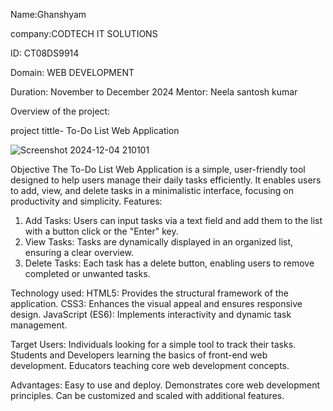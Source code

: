 Name:Ghanshyam

company:CODTECH IT SOLUTIONS

ID: CT08DS9914

Domain: WEB DEVELOPMENT

Duration:  November to December 2024
Mentor: Neela santosh kumar

Overview of the project:

project tittle- To-Do List Web Application

![Screenshot 2024-12-04 210101](https://github.com/user-attachments/assets/9d1a0a56-8c6a-4c75-8c85-cb521f2aea5f)


Objective
The To-Do List Web Application is a simple, user-friendly tool designed to help users manage their daily tasks efficiently. It enables users to add, view, and delete tasks in a minimalistic interface, focusing on productivity and simplicity.
Features:
1. Add Tasks: Users can input tasks via a text field and add them to the list with a button click or the "Enter" key.
2. View Tasks: Tasks are dynamically displayed in an organized list, ensuring a clear overview.
3. Delete Tasks: Each task has a delete button, enabling users to remove completed or unwanted tasks.

Technology used:
HTML5: Provides the structural framework of the application.
CSS3: Enhances the visual appeal and ensures responsive design.
JavaScript (ES6): Implements interactivity and dynamic task management.

Target Users:
Individuals looking for a simple tool to track their tasks.
Students and Developers learning the basics of front-end web development.
Educators teaching core web development concepts.

Advantages:
Easy to use and deploy.
Demonstrates core web development principles.
Can be customized and scaled with additional features.
